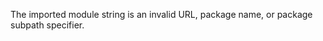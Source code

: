 
The imported module string is an invalid URL, package name, or package subpath
specifier.

<a id="ERR_INVALID_OPT_VALUE"></a>
